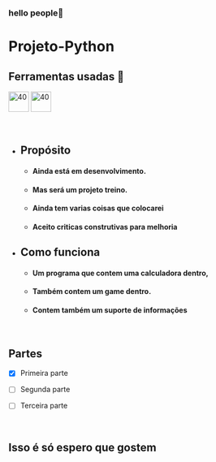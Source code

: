 ### hello people👋

# Projeto-Python

##  Ferramentas usadas 📓
  
<img src="https://icons.iconarchive.com/icons/papirus-team/papirus-apps/48/python-icon.png" alt="40" width="40" height="40" style="max - width:100%;"></img>
<img src="https://user-images.githubusercontent.com/674621/71187801-14e60a80-2280-11ea-94c9-e56576f76baf.png" alt="40" width="40" height="40" style="max - width:100%;"></img>
    
<br>

* ## Propósito 
    * #### Ainda está em desenvolvimento.
    * #### Mas será um projeto treino.
    * #### Ainda tem varias coisas que colocarei
    * #### Aceito criticas construtivas para melhoria


* ## Como funciona
    * #### Um programa que contem uma calculadora dentro,
    * #### Também contem um game dentro.
    * #### Contem também  um suporte de informações 

    <br>

## Partes

- [x] Primeira parte
- [ ] Segunda parte
- [ ] Terceira parte

    <br>

## Isso é só espero que gostem    
